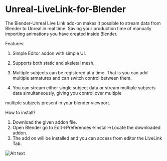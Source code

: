 # Unreal-LiveLink-for-Blender

The Blender-Unreal Live Link add-on makes it possible to stream data from Blender to Unreal in real time. Saving your production time of manually importing animations you have created inside Blender.

Features:

1) Simple Editor addon with simple UI.

2) Supports both static and skeletal mesh.

3) Multiple subjects can be registered at a time. That is you can add multiple armatures and can switch control between them.

4) You can stream either single subject data or stream multiple subjects data simultaneously, giving you control over multiple

multiple subjects present in your blender viewport.

How to install?

1) Download the given addon file.
2) Open Blender go to Edit->Preferences->Install->Locate the downloaded addon.
3) The add on will be installed and you can access from editor the LiveLink Tab.

![Alt text](https://github.com/Viga-Entertainment-Technology/Unreal-LiveLink-for-Blender/blob/main/Screenshots/BlenderUnrealLiveLink.gif)
